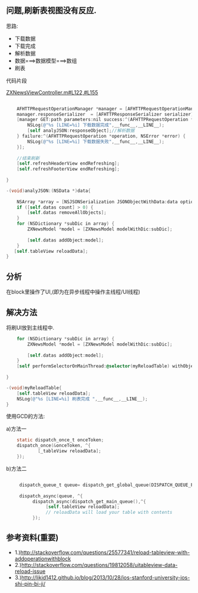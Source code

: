 ## 问题,刷新表视图没有反应.


思路:

- 下载数据
- 下载完成
- 解析数据
- 数据===>数据模型===>数组
- 刷表

代码片段

[ZXNewsViewController.m#L122,#L155](https://github.com/urmyfaith/roadofios/blob/master/advancedUI/0112_week11_day3/0112_project_ipaddown/ZXNews/ZXNews/ZXNewsViewController.m#L122,#L155)

~~~objectivec
   
    AFHTTPRequestOperationManager *manager = [AFHTTPRequestOperationManager manager];
    manager.responseSerializer  = [AFHTTPResponseSerializer serializer];
    [manager GET:path parameters:nil success:^(AFHTTPRequestOperation *operation, id responseObject) {
        NSLog(@"%s [LINE=%i] 下载数据完成",__func__,__LINE__);
        [self analyJSON:responseObject];//解析数据
    } failure:^(AFHTTPRequestOperation *operation, NSError *error) {
        NSLog(@"%s [LINE=%i] 下载数据失败",__func__,__LINE__);
    }];
    
    //结束刷新
    [self.refreshHeaderView endRefreshing];
    [self.refreshFooterView endRefreshing];
    
}

-(void)analyJSON:(NSData *)data{
    
    NSArray *array = [NSJSONSerialization JSONObjectWithData:data options:NSJSONReadingMutableContainers error:nil];
    if ([self.datas count] > 0) {
        [self.datas removeAllObjects];
    }
    for (NSDictionary *subDic in array) {
        ZXNewsModel *model = [ZXNewsModel modelWithDic:subDic];
        
        [self.datas addObject:model];
    }
   [self.tableView reloadData]; 
}
~~~

## 分析

在block里操作了UI,(即为在异步线程中操作主线程/UI线程)

## 解决方法

将刷UI放到主线程中.

~~~objectivec
    for (NSDictionary *subDic in array) {
        ZXNewsModel *model = [ZXNewsModel modelWithDic:subDic];
        
        [self.datas addObject:model];
    }
    [self performSelectorOnMainThread:@selector(myReloadTable) withObject:nil waitUntilDone:NO];
    
}

-(void)myReloadTable{
    [self.tableView reloadData];
    NSLog(@"%s [LINE=%i] 刷表完成 ",__func__,__LINE__);
}
~~~

使用GCD的方法:

a)方法一

~~~objectivec
	static dispatch_once_t onceToken;
	dispatch_once(&onceToken, ^{
			[_tableView reloadData];
	});
~~~

b)方法二

~~~objectivec

     dispatch_queue_t queue= dispatch_get_global_queue(DISPATCH_QUEUE_PRIORITY_DEFAULT, 0) ; 
     
     dispatch_async(queue, ^{
          dispatch_async(dispatch_get_main_queue(),^{
               [self.tableView reloadData]; 
               // reloadData will load your table with contents
          });
~~~

## 参考资料(重要)


- 1.)http://stackoverflow.com/questions/25577341/reload-tableview-with-addoperationwithblock
- 2.)http://stackoverflow.com/questions/19812058/uitableview-data-reload-issue
- 3.)http://likid1412.github.io/blog/2013/10/28/ios-stanford-university-ios-shi-pin-bi-ji/



